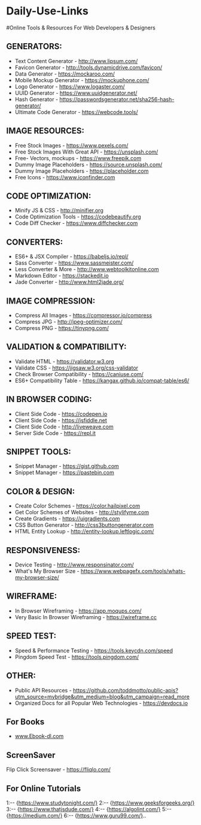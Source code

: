 # Daily-Use-Links

#Online Tools & Resources For Web Developers & Designers


## GENERATORS:
* Text Content Generator - http://www.lipsum.com/
* Favicon Generator - http://tools.dynamicdrive.com/favicon/		
* Data Generator - https://mockaroo.com/						
* Mobile Mockup Generator - https://mockuphone.com/
* Logo Generator - https://www.logaster.com/
* UUID Generator - https://www.uuidgenerator.net/
* Hash Generator - https://passwordsgenerator.net/sha256-hash-generator/
* Ultimate Code Generator - https://webcode.tools/

## IMAGE RESOURCES:
* Free Stock Images - https://www.pexels.com/
* Free Stock Images With Great API - https://unsplash.com/
* Free- Vectors, mockups - https://www.freepik.com
* Dummy Image Placeholders - https://source.unsplash.com/
* Dummy Image Placeholders - https://placeholder.com
* Free Icons - https://www.iconfinder.com

## CODE OPTIMIZATION:
* Minify JS & CSS - http://minifier.org
* Code Optimization Tools - https://codebeautify.org
* Code Diff Checker - https://www.diffchecker.com

## CONVERTERS:
* ES6+ & JSX Compiler - https://babeljs.io/repl/
* Sass Converter - https://www.sassmeister.com/ 		  
* Less Converter & More - http://www.webtoolkitonline.com   
* Markdown Editor - https://stackedit.io
* Jade Converter - http://www.html2jade.org/

## IMAGE COMPRESSION:
* Compress All Images - https://compressor.io/compress
* Compress JPG - http://jpeg-optimizer.com/
* Compress PNG - https://tinypng.com/

## VALIDATION & COMPATIBILITY:
* Validate HTML - https://validator.w3.org
* Validate CSS - https://jigsaw.w3.org/css-validator
* Check Browser Compatibility - https://caniuse.com/
* ES6+ Compatibility Table - https://kangax.github.io/compat-table/es6/

## IN BROWSER CODING:
* Client Side Code - https://codepen.io
* Client Side Code - https://jsfiddle.net
* Client Side Code - http://liveweave.com
* Server Side Code - https://repl.it

## SNIPPET TOOLS:
* Snippet Manager - https://gist.github.com
* Snippet Manager - https://pastebin.com

## COLOR & DESIGN:
* Create Color Schemes - https://color.hailpixel.com
* Get Color Schemes of Websites - http://stylifyme.com
* Create Gradients - https://uigradients.com
* CSS Button Generator - http://css3buttongenerator.com 
* HTML Entity Lookup - http://entity-lookup.leftlogic.com/

## RESPONSIVENESS:
* Device Testing - http://www.responsinator.com/
* What's My Browser Size - https://www.webpagefx.com/tools/whats-my-browser-size/

## WIREFRAME:
* In Browser Wireframing - https://app.moqups.com/
* Very Basic In Browser Wireframing - https://wireframe.cc

## SPEED TEST:
* Speed & Performance Testing - https://tools.keycdn.com/speed
* Pingdom Speed Test - https://tools.pingdom.com/

## OTHER:
* Public API Resources - https://github.com/toddmotto/public-apis?utm_source=mybridge&utm_medium=blog&utm_campaign=read_more
* Organized Docs for all Popular Web Technologies - https://devdocs.io



## For Books
* www.Ebook-dl.com

## ScreenSaver  
Flip Click Screensaver - https://fliqlo.com/

## For Online Tutorials

1:-- {https://www.studytonight.com/}
2:-- {https://www.geeksforgeeks.org/}
3:-- {https://www.thatjsdude.com/}
4:-- {https://algolint.com/}
5:-- {https://medium.com/}
6:-- {https://www.guru99.com/}..
